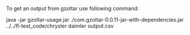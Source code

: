 To get an output from gzoltar use following command:

java -jar gzoltar-usage.jar ./com.gzoltar-0.0.11-jar-with-dependencies.jar ../../fl-test_code/chrysler daimler output.csv